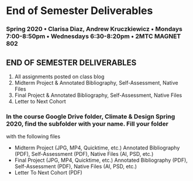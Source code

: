 # End of Semester Deliverables

### Spring 2020 • Clarisa Diaz, Andrew Kruczkiewicz • Mondays 7:00-8:50pm • Wednesdays 6:30-8:20pm • 2MTC MAGNET 802

## END OF SEMESTER DELIVERABLES

1. All assignments posted on class blog
2. Midterm Project & Annotated Bibliography, Self-Assessment, Native Files
3. Final Project & Annotated Bibliography, Self-Assessment, Native Files
6. Letter to Next Cohort 

### In the course Google Drive folder, Climate & Design Spring 2020, find the subfolder with your name. Fill your folder

with the following files 

* Midterm Project (JPG, MP4, Quicktime, etc.) Annotated Bibliography (PDF), Self-Assessment (PDF), Native Files (AI, PSD, etc.)
* Final Project (JPG, MP4, Quicktime, etc.) Annotated Bibliography (PDF), Self-Assessment (PDF), Native Files (AI, PSD, etc.)
* Letter To Next Cohort (PDF)


